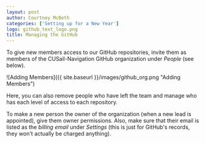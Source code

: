```yaml
---
layout: post
author: Courtney McBeth
categories: ['Setting up for a New Year']
logo: github_text_logo.png
title: Managing the GitHub
---
```


To give new members access to our GitHub repositories, invite them as members of the CUSail-Navigation GitHub organization under _People_ (see below).

![Adding Members]({{ site.baseurl }}/images/github_org.png "Adding Members")

Here, you can also remove people who have left the team and manage who has each level of access to each repository.

To make a new person the owner of the organization (when a new lead is appointed), give them owner permissions. Also, make sure that their email is listed as the _billing email_ under _Settings_ (this is just for GitHub's records, they won't actually be charged anything).
